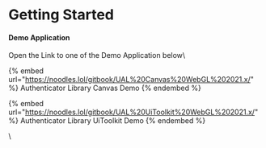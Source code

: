 # Getting Started

#### Demo Application

Open the Link to one of the Demo Application below\


{% embed url="https://noodles.lol/gitbook/UAL%20Canvas%20WebGL%202021.x/" %}
Authenticator Library Canvas Demo
{% endembed %}

{% embed url="https://noodles.lol/gitbook/UAL%20UiToolkit%20WebGL%202021.x/" %}
Authenticator Library UiToolkit Demo
{% endembed %}

\
